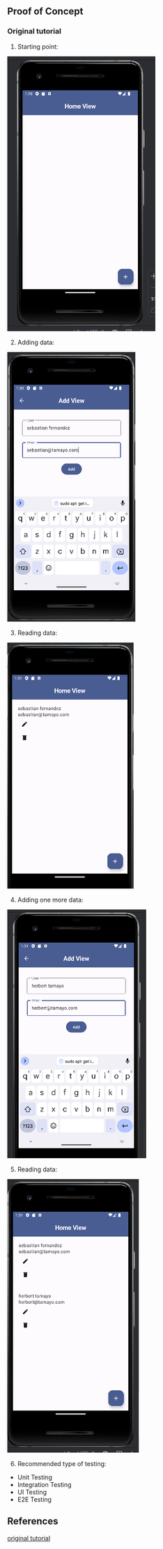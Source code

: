 
## Proof of Concept ##

### Original tutorial ###

1. Starting point:

![read function](./sshots/01.png)

2. Adding data:

![create function](./sshots/02.png)

3. Reading data:

![reading function](./sshots/03.png)

4. Adding one more data:

![create function](./sshots/04.png)

5. Reading data:

![create function](./sshots/05.png)

6. Recommended type of testing:
- Unit Testing
- Integration Testing
- UI Testing
- E2E Testing


## References ##
[original tutorial](https://www.youtube.com/watch?v=XbV2NwYIeXg&list=PLsQR_Tmsj29nyIzmG0EcCJsvLQC3ze6H0&index=2&t=1348s)
